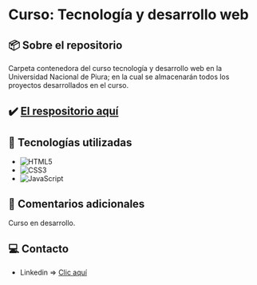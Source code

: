 # Curso: Tecnología y desarrollo web

## 📦 Sobre el repositorio
Carpeta contenedora del curso tecnología y desarrollo web en la Universidad Nacional de Piura; en la cual se almacenarán todos los proyectos desarrollados en el curso.

## ✔️ [El respositorio aquí](https://github.com/K3yJey/tecno-desarrollo-web.git)

## 🔧 Tecnologías utilizadas
* ![HTML5](https://img.shields.io/badge/html5-%23E34F26.svg?style=for-the-badge&logo=html5&logoColor=white)
* ![CSS3](https://img.shields.io/badge/css3-%231572B6.svg?style=for-the-badge&logo=css3&logoColor=white)
* ![JavaScript](https://img.shields.io/badge/javascript-%23323330.svg?style=for-the-badge&logo=javascript&logoColor=%23F7DF1E)

## 📌 Comentarios adicionales 
Curso en desarrollo.

## 💻 Contacto
* Linkedin => [Clic aquí](https://www.linkedin.com/in/k3yjey-dev/)